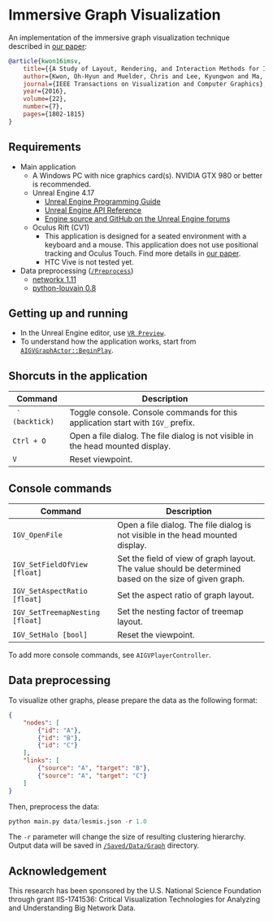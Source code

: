 # Immersive Graph Visualization
An implementation of the immersive graph visualization technique described in [our paper](https://goo.gl/MpZFBp):
```bibtex
@article{kwon16imsv,
    title={{A Study of Layout, Rendering, and Interaction Methods for Immersive Graph Visualization}},
    author={Kwon, Oh-Hyun and Muelder, Chris and Lee, Kyungwon and Ma, Kwan-Liu},
    journal={IEEE Transactions on Visualization and Computer Graphics},
    year={2016},
    volume={22},
    number={7},
    pages={1802-1815}
}
```

## Requirements
- Main application
    - A Windows PC with nice graphics card(s). NVIDIA GTX 980 or better is recommended.
    - Unreal Engine 4.17
        - [Unreal Engine Programming Guide](https://docs.unrealengine.com/latest/INT/Programming/index.html)
        - [Unreal Engine API Reference](https://docs.unrealengine.com/latest/INT/API/index.html)
        - [Engine source and GitHub on the Unreal Engine forums](https://forums.unrealengine.com/forumdisplay.php?1-Development-Discussion)
    - Oculus Rift (CV1)
        - This application is designed for a seated environment with a keyboard and a mouse. This application does not use positional tracking and Oculus Touch. Find more details in [our paper](https://goo.gl/MpZFBp).
        - HTC Vive is not tested yet.
- Data preprocessing ([`/Preprocess`](Preprocess))
    - [networkx 1.11](https://networkx.github.io/)
    - [python-louvain 0.8](https://github.com/taynaud/python-louvain)

## Getting up and running
- In the Unreal Engine editor, use [`VR Preview`](https://docs.unrealengine.com/latest/INT/Platforms/VR/CheatSheet/index.html).
- To understand how the application works, start from [`AIGVGraphActor::BeginPlay`](Source/ImsvGraphVis/IGVGraphActor.cpp).

## Shorcuts in the application
| Command | Description |
| --- | --- |
|`` ` (backtick)``| Toggle console. Console commands for this application start with `IGV_` prefix. |
|`Ctrl + O`    | Open a file dialog. The file dialog is not visible in the head mounted display. |
| `V`          | Reset viewpoint. |

## Console commands
| Command | Description |
| --- | --- |
|`IGV_OpenFile`                  | Open a file dialog. The file dialog is not visible in the head mounted display. |
|`IGV_SetFieldOfView [float]`    | Set the field of view of graph layout. The value should be determined based on the size of given graph. |
|`IGV_SetAspectRatio [float]`    | Set the aspect ratio of graph layout. |
|`IGV_SetTreemapNesting [float]` | Set the nesting factor of treemap layout. |
|`IGV_SetHalo [bool]`            | Reset the  viewpoint. |

To add more console commands, see `AIGVPlayerController`.

## Data preprocessing
To visualize other graphs, please prepare the data as the following format:
```json
{
    "nodes": [
        {"id": "A"},
        {"id": "B"},
        {"id": "C"}
    ],
    "links": [
        {"source": "A", "target": "B"},
        {"source": "A", "target": "C"}
    ]
}
```

Then, preprocess the data:
```python
python main.py data/lesmis.json -r 1.0
```
The `-r` parameter will change the size of resulting clustering hierarchy.
Output data will be saved in [`/Saved/Data/Graph`](Saved/Data/Graph) directory.

## Acknowledgement
This research has been sponsored by the U.S. National Science Foundation through grant IIS-1741536: Critical Visualization Technologies for Analyzing and Understanding Big Network Data.
